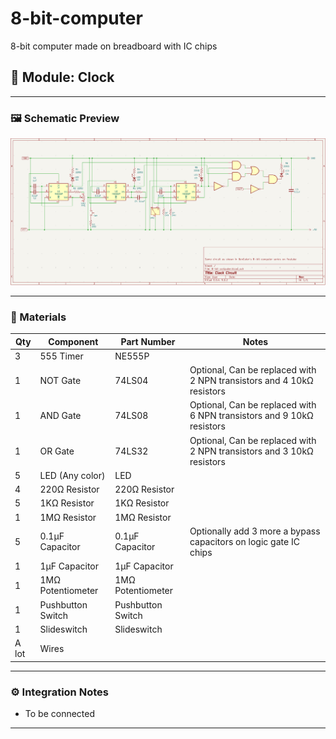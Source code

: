 # 8-bit-computer
8-bit computer made on breadboard with IC chips

## 📐 Module: Clock

---

### 🖼️ Schematic Preview

![Clock Schematic](clock/clock_schematic.png) 

---

### 🔧 Materials

| Qty | Component         | Part Number     | Notes |
|-----|-------------------|-----------------|-------|
| 3   | 555 Timer | NE555P | |
| 1   | NOT Gate | 74LS04 | Optional, Can be replaced with 2 NPN transistors and 4 10kΩ resistors |
| 1   | AND Gate | 74LS08 | Optional, Can be replaced with 6 NPN transistors and 9 10kΩ resistors |
| 1   | OR Gate | 74LS32 | Optional, Can be replaced with 2 NPN transistors and 3 10kΩ resistors |
| 5   | LED (Any color) | LED | |
| 4   | 220Ω Resistor | 220Ω Resistor | |
| 5   | 1KΩ Resistor | 1KΩ Resistor | |
| 1   | 1MΩ Resistor | 1MΩ Resistor | |
| 5   | 0.1µF Capacitor | 0.1µF Capacitor | Optionally add 3 more a bypass capacitors on logic gate IC chips |
| 1   | 1µF Capacitor | 1µF Capacitor | |
| 1   | 1MΩ Potentiometer | 1MΩ Potentiometer | |
| 1   | Pushbutton Switch | Pushbutton Switch | |
| 1   | Slideswitch | Slideswitch | |
|A lot| Wires | | 


---

### ⚙️ Integration Notes

- To be connected

---


